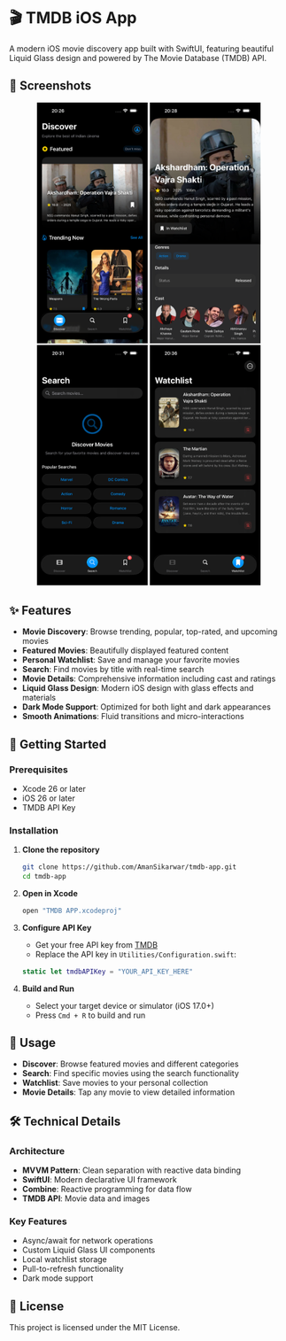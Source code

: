 # 🎬 TMDB iOS App

A modern iOS movie discovery app built with SwiftUI, featuring beautiful Liquid Glass design and powered by The Movie Database (TMDB) API.

## 📱 Screenshots

<div align="center">
  <img src="screenshots/discovery-screen.png" alt="Discovery Screen" width="200"/>
  <img src="screenshots/featured-movie.png" alt="Featured Movie" width="200"/>
  <img src="screenshots/search-view.png" alt="Search" width="200"/>
  <img src="screenshots/watchlist-view.png" alt="Watchlist" width="200"/>
</div>

## ✨ Features

- **Movie Discovery**: Browse trending, popular, top-rated, and upcoming movies
- **Featured Movies**: Beautifully displayed featured content
- **Personal Watchlist**: Save and manage your favorite movies
- **Search**: Find movies by title with real-time search
- **Movie Details**: Comprehensive information including cast and ratings
- **Liquid Glass Design**: Modern iOS design with glass effects and materials
- **Dark Mode Support**: Optimized for both light and dark appearances
- **Smooth Animations**: Fluid transitions and micro-interactions

## 🚀 Getting Started

### Prerequisites

- Xcode 26 or later
- iOS 26 or later
- TMDB API Key

### Installation

1. **Clone the repository**

    ```bash
    git clone https://github.com/AmanSikarwar/tmdb-app.git
    cd tmdb-app
    ```

2. **Open in Xcode**

    ```bash
    open "TMDB APP.xcodeproj"
    ```

3. **Configure API Key**
   - Get your free API key from [TMDB](https://www.themoviedb.org/settings/api)
   - Replace the API key in `Utilities/Configuration.swift`:

    ```swift
    static let tmdbAPIKey = "YOUR_API_KEY_HERE"
    ```

4. **Build and Run**
   - Select your target device or simulator (iOS 17.0+)
   - Press `Cmd + R` to build and run

## 📱 Usage

- **Discover**: Browse featured movies and different categories
- **Search**: Find specific movies using the search functionality  
- **Watchlist**: Save movies to your personal collection
- **Movie Details**: Tap any movie to view detailed information

## 🛠️ Technical Details

### Architecture

- **MVVM Pattern**: Clean separation with reactive data binding
- **SwiftUI**: Modern declarative UI framework
- **Combine**: Reactive programming for data flow
- **TMDB API**: Movie data and images

### Key Features

- Async/await for network operations
- Custom Liquid Glass UI components
- Local watchlist storage
- Pull-to-refresh functionality
- Dark mode support

## 📄 License

This project is licensed under the MIT License.
